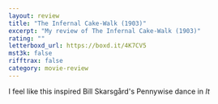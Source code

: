 ```yaml
---
layout: review
title: "The Infernal Cake-Walk (1903)"
excerpt: "My review of The Infernal Cake-Walk (1903)"
rating: ""
letterboxd_url: https://boxd.it/4K7CV5
mst3k: false
rifftrax: false
category: movie-review
---
```


I feel like this inspired Bill Skarsgård's Pennywise dance in <i>It</i>
